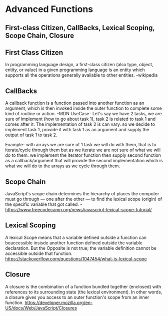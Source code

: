 # Advanced Functions
## First-class Citizen, CallBacks, Lexical Scoping, Scope Chain, Closure


## First Class Citizen
In programming language design, a first-class citizen (also type, object, entity, or value) in a given programming language is an entity which supports all the operations generally available to other entities.
-wikipedia

## CallBacks
A callback function is a function passed into another function as an argument, which is then invoked inside the outer function to complete some kind of routine or action.
-MDN
UseCase- Let's say we have 2 tasks, we are sure of implement (how to go about task 1), task 2 is related to task 1 and comes after it. 
The implementation of task 2 is can vary.
so we decide to implement task 1, provide it with task 1 as an argument and supply the output of task 1 to task 2.

Example- with arrays we are sure of 1 task we will do with them, that is to iterate/cycle through them but as we iterate we are not sure of what we will do to them. we implement the iterator function then supply second function as a callback/argument that will provide the second implementation which is what we will do to the arrays as we cycle through them.



## Scope Chain
JavaScript's scope chain determines the hierarchy of places the computer must go through — one after the other — to find the lexical scope (origin) of the specific variable that got called.
-https://www.freecodecamp.org/news/javascript-lexical-scope-tutorial/


## Lexical Scoping
A lexical Scope means that a variable defined outside a function can beaccessible insisde another function defined outside the variable declaration. But the Opposite is not true; the variable definition cannot be accessible outside that function. https://stackoverflow.com/questions/1047454/what-is-lexical-scope

## Closure
A closure is the combination of a function bundled together (enclosed) with references to its surrounding state (the lexical environment). In other words, a closure gives you access to an outer function's scope from an inner function.
https://developer.mozilla.org/en-US/docs/Web/JavaScript/Closures


